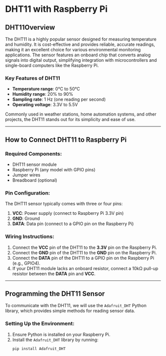 # DHT11 with Raspberry Pi

## DHT11Overview

The DHT11 is a highly popular sensor designed for measuring temperature and humidity. It is cost-effective and provides reliable, accurate readings, making it an excellent choice for various environmental monitoring applications. The sensor features an onboard chip that converts analog signals into digital output, simplifying integration with microcontrollers and single-board computers like the Raspberry Pi.

### Key Features of DHT11
- **Temperature range**: 0°C to 50°C
- **Humidity range**: 20% to 90%
- **Sampling rate**: 1 Hz (one reading per second)
- **Operating voltage**: 3.3V to 5.5V

Commonly used in weather stations, home automation systems, and other projects, the DHT11 stands out for its simplicity and ease of use.

---

## How to Connect DHT11 to Raspberry Pi

### Required Components:
- DHT11 sensor module
- Raspberry Pi (any model with GPIO pins)
- Jumper wires
- Breadboard (optional)

### Pin Configuration:
The DHT11 sensor typically comes with three or four pins:
1. **VCC**: Power supply (connect to Raspberry Pi 3.3V pin)
2. **GND**: Ground
3. **DATA**: Data pin (connect to a GPIO pin on the Raspberry Pi)

### Wiring Instructions:
1. Connect the **VCC** pin of the DHT11 to the **3.3V** pin on the Raspberry Pi.
2. Connect the **GND** pin of the DHT11 to the **GND** pin on the Raspberry Pi.
3. Connect the **DATA** pin of the DHT11 to a GPIO pin on the Raspberry Pi (e.g., GPIO4).
4. If your DHT11 module lacks an onboard resistor, connect a 10kΩ pull-up resistor between the **DATA** pin and **VCC**.

---

## Programming the DHT11 Sensor

To communicate with the DHT11, we will use the `Adafruit_DHT` Python library, which provides simple methods for reading sensor data.

### Setting Up the Environment:
1. Ensure Python is installed on your Raspberry Pi.
2. Install the `Adafruit_DHT` library by running:
   ```bash
   pip install Adafruit_DHT
